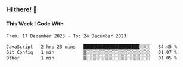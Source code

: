 ### Hi there! 👋

#### This Week I Code With
<!--START_SECTION:waka-->

```txt
From: 17 December 2023 - To: 24 December 2023

JavaScript   2 hrs 23 mins   █████████████████████░░░░   84.45 %
Git Config   1 min           ▒░░░░░░░░░░░░░░░░░░░░░░░░   01.07 %
Other        1 min           ▒░░░░░░░░░░░░░░░░░░░░░░░░   01.05 %
```

<!--END_SECTION:waka-->
